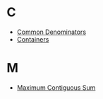 # C
- [Common Denominators](common-denominators)
- [Containers](containers)
# M
- [Maximum Contiguous Sum](maximum-contiguous-sum)
